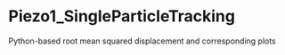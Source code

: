 # Piezo1_SingleParticleTracking
Python-based root mean squared displacement and corresponding plots
